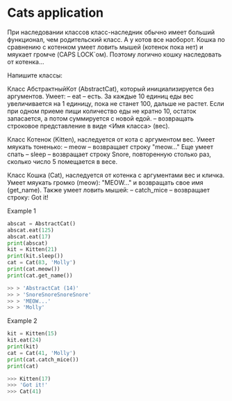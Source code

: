 # Cats application

При наследовании классов класс-наследник обычно имеет больший функционал, чем родительский класс. А у котов все
наоборот. Кошка по сравнению с котенком умеет ловить мышей (котенок пока нет) и мяукает громче (CAPS LOCK`ом). Поэтому
логично кошку наследовать от котенка…

Напишите классы:

Класс АбстрактныйКот (AbstractCat), который инициализируется без аргументов. Умеет:
– eat – есть. За каждые 10 единиц еды вес увеличивается на 1 единицу, пока не станет 100, дальше не растет. Если при
одном приеме пищи количество еды не кратно 10, остаток запасается, а потом суммируется с новой едой. – возвращать
строковое представление в виде <Имя класса> (вес).

Класс Котенок (Kitten), наследуется от кота с аргументом вес. Умеет мяукать тоненько:
– meow – возвращает строку "meow..."
Еще умеет спать – sleep – возвращает строку Snore, повторенную столько раз, сколько число 5 помещается в весе.

Класс Кошка (Cat), наследуется от котенка с аргументами вес и кличка. Умеет мяукать громко (meow):
"MEOW..."
и возвращать свое имя (get_name). Также умеет ловить мышей:
– catch_mice – возвращает строку: Got it!

Example 1

```python
abscat = AbstractCat()
abscat.eat(125)
abscat.eat(17)
print(abscat)
kit = Kitten(21)
print(kit.sleep())
cat = Cat(83, 'Molly')
print(cat.meow())
print(cat.get_name())

>> > 'AbstractCat (14)'
>> > 'SnoreSnoreSnoreSnore'
>> > 'MEOW...'
>> > 'Molly'
```

Example 2

```python
kit = Kitten(15)
kit.eat(24)
print(kit)
cat = Cat(41, 'Molly')
print(cat.catch_mice())
print(cat)

>>> Kitten(17)
>>> 'Got it!'
>>> Cat(41)
```